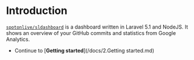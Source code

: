 # Introduction
[`spotonlive/sldashboard`](https://github.com/spotonlive/sldashboard) is a dashboard written in Laravel 5.1 and NodeJS.
It shows an overview of your GitHub commits and statistics from Google Analytics.

* Continue to [**Getting started**](/docs/2.Getting started.md)